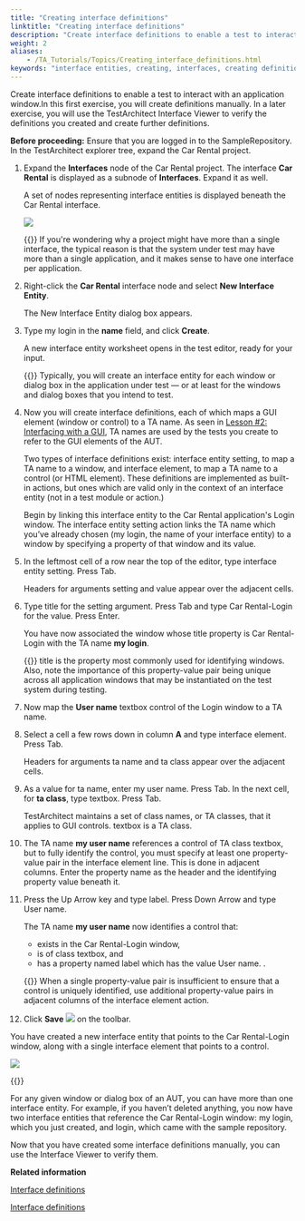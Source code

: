 ```yaml
--- 
title: "Creating interface definitions"
linktitle: "Creating interface definitions"
description: "Create interface definitions to enable a test to interact with an application window."
weight: 2
aliases: 
    - /TA_Tutorials/Topics/Creating_interface_definitions.html
keywords: "interface entities, creating, interfaces, creating definitions, built-in actions, interface entity setting, interface element, interface entity setting (action), interface element (action)"
---
```


Create interface definitions to enable a test to interact with an application window.In this first exercise, you will create definitions manually. In a later exercise, you will use the TestArchitect Interface Viewer to verify the definitions you created and create further definitions.

**Before proceeding:** Ensure that you are logged in to the SampleRepository. In the TestArchitect explorer tree, expand the Car Rental project.

1.  Expand the **Interfaces** node of the Car Rental project. The interface **Car Rental** is displayed as a subnode of **Interfaces**. Expand it as well.

    A set of nodes representing interface entities is displayed beneath the Car Rental interface.

    ![](/images/TA_Tutorials/Images/tut.TAX.Interfaces.Car_Rental.png)

    {{<note>}} If you're wondering why a project might have more than a single interface, the typical reason is that the system under test may have more than a single application, and it makes sense to have one interface per application.

2.  Right-click the **Car Rental** interface node and select **New Interface Entity**.

    The New Interface Entity dialog box appears.

3.  Type my login in the **name** field, and click **Create**.

    A new interface entity worksheet opens in the test editor, ready for your input.

    {{<note>}} Typically, you will create an interface entity for each window or dialog box in the application under test — or at least for the windows and dialog boxes that you intend to test.

4.  Now you will create interface definitions, each of which maps a GUI element \(window or control\) to a TA name. As seen in [Lesson \#2: Interfacing with a GUI](/TA_Tutorials/Topics/Tutorial_Interfacing_with_a_GUI.html), TA names are used by the tests you create to refer to the GUI elements of the AUT.

    Two types of interface definitions exist: interface entity setting, to map a TA name to a window, and interface element, to map a TA name to a control \(or HTML element\). These definitions are implemented as built-in actions, but ones which are valid only in the context of an interface entity \(not in a test module or action.\)

    Begin by linking this interface entity to the Car Rental application's Login window. The interface entity setting action links the TA name which you’ve already chosen \(my login, the name of your interface entity\) to a window by specifying a property of that window and its value.

5.  In the leftmost cell of a row near the top of the editor, type interface entity setting. Press Tab.

    Headers for arguments setting and value appear over the adjacent cells.

6.  Type title for the setting argument. Press Tab and type Car Rental-Login for the value. Press Enter.

    You have now associated the window whose title property is Car Rental-Login with the TA name **my login**.

    {{<note>}} title is the property most commonly used for identifying windows. Also, note the importance of this property-value pair being unique across all application windows that may be instantiated on the test system during testing.

7.  Now map the **User name** textbox control of the Login window to a TA name.
8.  Select a cell a few rows down in column **A** and type interface element. Press Tab.

    Headers for arguments ta name and ta class appear over the adjacent cells.

9.  As a value for ta name, enter my user name. Press Tab. In the next cell, for **ta class**, type textbox. Press Tab.

    TestArchitect maintains a set of class names, or TA classes, that it applies to GUI controls. textbox is a TA class.

10. The TA name **my user name** references a control of TA class textbox, but to fully identify the control, you must specify at least one property-value pair in the interface element line. This is done in adjacent columns. Enter the property name as the header and the identifying property value beneath it.
11. Press the Up Arrow key and type label. Press Down Arrow and type User name.

    The TA name **my user name** now identifies a control that:

    -   exists in the Car Rental-Login window,
    -   is of class textbox, and
    -   has a property named label which has the value User name.
    .

    {{<tip>}} When a single property-value pair is insufficient to ensure that a control is uniquely identified, use additional property-value pairs in adjacent columns of the interface element action.

12. Click **Save** ![](/images/TA_Tutorials/Images/btn.TAC_toolbar.SaveFile.png) on the toolbar.


You have created a new interface entity that points to the Car Rental-Login window, along with a single interface element that points to a control.

![](/images/TA_Tutorials/Images/tut.Interface_defs.IntEnt01.png)

{{<note>}}

For any given window or dialog box of an AUT, you can have more than one interface entity. For example, if you haven’t deleted anything, you now have two interface entities that reference the Car Rental-Login window: my login, which you just created, and login, which came with the sample repository.

Now that you have created some interface definitions manually, you can use the Interface Viewer to verify them.




**Related information**  


[Interface definitions](/TA_Help/Topics/ABT_interface_def.html)

[Interface definitions](/TA_Help/Topics/Interface_def.html)

